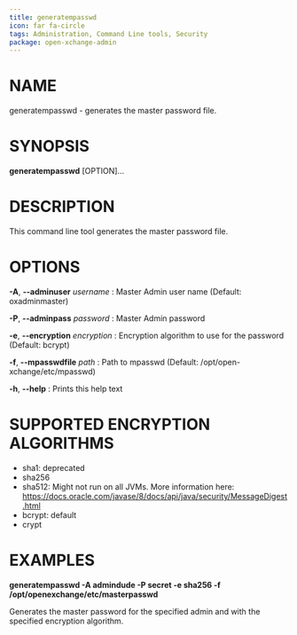 ```yaml
---
title: generatempasswd
icon: far fa-circle
tags: Administration, Command Line tools, Security
package: open-xchange-admin
---
```


# NAME

generatempasswd - generates the master password file.

# SYNOPSIS

**generatempasswd** [OPTION]...

# DESCRIPTION

This command line tool generates the master password file. 

# OPTIONS

**-A**, **--adminuser** *username*
: Master Admin user name (Default: oxadminmaster)

**-P**, **--adminpass** *password*
: Master Admin password

**-e**, **--encryption** *encryption*
: Encryption algorithm to use for the password (Default: bcrypt)

**-f**, **--mpasswdfile** *path*
: Path to mpasswd (Default: /opt/open-xchange/etc/mpasswd)

**-h**, **--help**
: Prints this help text

# SUPPORTED ENCRYPTION ALGORITHMS

 - sha1: deprecated
 - sha256
 - sha512: Might not run on all JVMs. More information here: https://docs.oracle.com/javase/8/docs/api/java/security/MessageDigest.html
 - bcrypt: default
 - crypt

# EXAMPLES

**generatempasswd -A admindude -P secret -e sha256 -f /opt/openexchange/etc/masterpasswd**

Generates the master password for the specified admin and with the specified encryption algorithm.
